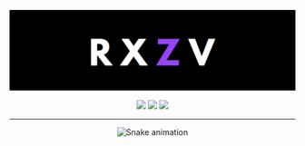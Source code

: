 ![RXZV BANNER PROFILE](https://github.com/rxzv/rxzv/blob/main/assets/purple.png)
<div align="center">
  
  <img src="https://github-readme-stats.vercel.app/api?username=rxzv&rank_icon=github&theme=midnight-purple&show_icons=true&hide_border=true&count_private=true" height="150"/>
  <img src="https://github-readme-streak-stats.herokuapp.com/?user=rxzv&theme=midnight-purple&hide_border=true" height="150"/>
  <img src="https://github-readme-stats.vercel.app/api/top-langs/?username=rxzv&theme=midnight-purple&show_icons=true&hide_border=true&layout=donut" height="150"/>
  
</div>

--- 

<div align="center">
  <img src="https://raw.githubusercontent.com/rxzv/rxzv/output/snake.svg" alt="Snake animation"/>
</div>


